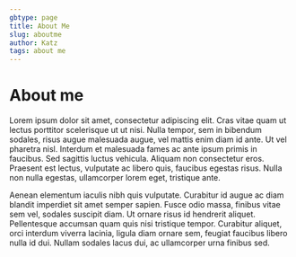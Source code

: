 ```yaml
---
gbtype: page
title: About Me
slug: aboutme
author: Katz
tags: about me
---
```


# About me

Lorem ipsum dolor sit amet, consectetur adipiscing elit. Cras vitae quam ut lectus porttitor scelerisque ut ut nisi. Nulla tempor, sem in bibendum sodales, risus augue malesuada augue, vel mattis enim diam id ante. Ut vel pharetra nisl. Interdum et malesuada fames ac ante ipsum primis in faucibus. Sed sagittis luctus vehicula. Aliquam non consectetur eros. Praesent est lectus, vulputate ac libero quis, faucibus egestas risus. Nulla non nulla egestas, ullamcorper lorem eget, tristique ante.

Aenean elementum iaculis nibh quis vulputate. Curabitur id augue ac diam blandit imperdiet sit amet semper sapien. Fusce odio massa, finibus vitae sem vel, sodales suscipit diam. Ut ornare risus id hendrerit aliquet. Pellentesque accumsan quam quis nisi tristique tempor. Curabitur aliquet, orci interdum viverra lacinia, ligula diam ornare sem, feugiat faucibus libero nulla id dui. Nullam sodales lacus dui, ac ullamcorper urna finibus sed.